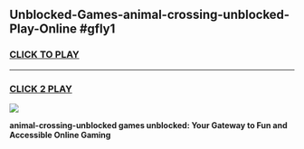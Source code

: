 
## Unblocked-Games-animal-crossing-unblocked-Play-Online #gfly1
<h3>
<a href="https://news.freeplayer.one?title=animal-crossing-unblocked&ref=3">CLICK TO PLAY</a></h3>
<hr>

<h3>
<a href="https://news.freeplayer.one?title=animal-crossing-unblocked&ref=3">CLICK 2 PLAY</a>
  
</h3>

<a href="https://news.freeplayer.one?title=animal-crossing-unblocked&ref=3"><img src="https://clearcache.store/games.png"></a>


**animal-crossing-unblocked games unblocked: Your Gateway to Fun and Accessible Online Gaming**
